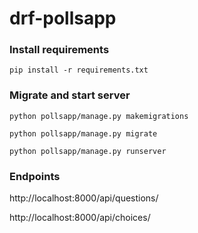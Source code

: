 # drf-pollsapp
### Install requirements
```
pip install -r requirements.txt
```

### Migrate and start server
```
python pollsapp/manage.py makemigrations

python pollsapp/manage.py migrate

python pollsapp/manage.py runserver
```

### Endpoints
http://localhost:8000/api/questions/

http://localhost:8000/api/choices/
